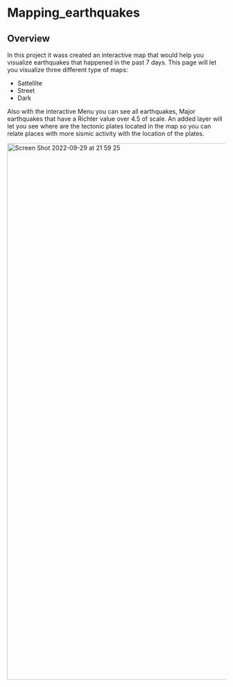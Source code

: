 # Mapping_earthquakes

## Overview

In this project it wass created an interactive map that would help you visualize earthquakes that happened in the past 7 days. This page will let you visualize three different type of maps:

* Sattellite
* Street
* Dark

Also with the interactive Menu you can see all earthquakes, Major earthquakes that have a Richter value over 4.5 of scale. An added layer will let you see where are the tectonic plates located in the map so you can relate places with more sismic activity with the location of the plates.


<img width="1237" alt="Screen Shot 2022-09-29 at 21 59 25" src="https://user-images.githubusercontent.com/104656920/193181415-a39d45b9-f69b-4f54-aa42-848ac23b027c.png">
